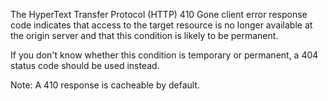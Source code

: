 The HyperText Transfer Protocol (HTTP) 410 Gone client error response code indicates that access to the target resource is no longer available at the origin server and that this condition is likely to be permanent.

If you don't know whether this condition is temporary or permanent, a 404 status code should be used instead.

  Note: A 410 response is cacheable by default.
